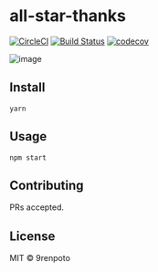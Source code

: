 # all-star-thanks

[![CircleCI](https://circleci.com/gh/9renpoto/all-star-thanks.svg?style=svg&circle-token=693f50336df708018f10620722ca26a3d809f0a5)](https://circleci.com/gh/9renpoto/all-star-thanks)
[![Build Status](https://travis-ci.org/9renpoto/all-star-thanks.svg?branch=master)](https://travis-ci.org/9renpoto/all-star-thanks)
[![codecov](https://codecov.io/gh/9renpoto/all-star-thanks/branch/master/graph/badge.svg)](https://codecov.io/gh/9renpoto/all-star-thanks)

![image](./image.gif)

## Install

```
yarn
```

## Usage

```
npm start
```

## Contributing

PRs accepted.

## License

MIT © 9renpoto
